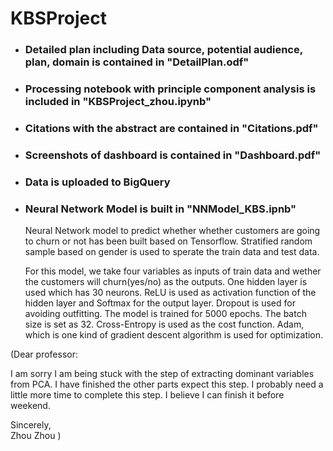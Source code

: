 # KBSProject

 - ### Detailed plan including Data source, potential audience, plan, domain is contained in "DetailPlan.odf"
 - ### Processing notebook with principle component analysis is included in "KBSProject_zhou.ipynb"
 - ### Citations with the abstract are contained in "Citations.pdf" 
 - ### Screenshots of dashboard is contained in "Dashboard.pdf"
 - ### Data is uploaded to BigQuery
 -	### Neural Network Model is built in "NNModel_KBS.ipnb"
    Neural Network model to predict whether whether customers are going to churn or not has been built based on Tensorflow. Stratified random sample based on gender is used to sperate the train data and test data. 

    For this model, we take four variables as inputs of train data and wether the customers will churn(yes/no) as the outputs. One hidden layer is used which has 30 neurons. ReLU is used as activation function of the hidden layer and Softmax for the output layer. Dropout is used for avoiding outfitting. The model is trained for 5000 epochs. The batch size is set as 32. Cross-Entropy is used as the cost function. Adam, which is one kind of gradient descent algorithm is used for optimization.   


  
(Dear professor:

   I am sorry I am being stuck with the step of extracting dominant variables from PCA. I have finished the other parts expect this step. I probably need a little more time to complete this step. I believe I can finish it before weekend.
   
   Sincerely,  
   Zhou Zhou )  
